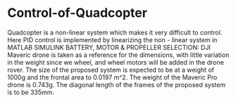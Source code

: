 # Control-of-Quadcopter
Quadcopter is a non-linear system which makes it very difficult to control. Here PID control is implemented by linearizing the non - linear system in MATLAB SIMULINK
BATTERY, MOTOR & PROPELLER SELECTION:
DJI Maveric drone is taken as a reference for the dimensions, with little variation in the weight since we wheel, and wheel motors will be added in the drone rover. The size of the proposed system is expected to be at a weight of 1000g and the frontal area to 0.0197 m^2. The weight of the Maveric Pro drone is 0.743g. The diagonal length of the frames of the proposed system is to be 335mm.

